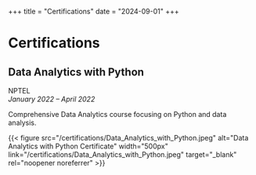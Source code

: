 +++
title = "Certifications"
date = "2024-09-01"
+++

# Certifications


## Data Analytics with Python

NPTEL  
_January 2022 – April 2022_

Comprehensive Data Analytics course focusing on Python and data analysis.

{{< figure src="/certifications/Data_Analytics_with_Python.jpeg"
           alt="Data Analytics with Python Certificate"
           width="500px"
           link="/certifications/Data_Analytics_with_Python.jpeg"
           target="_blank"
           rel="noopener noreferrer" >}}
